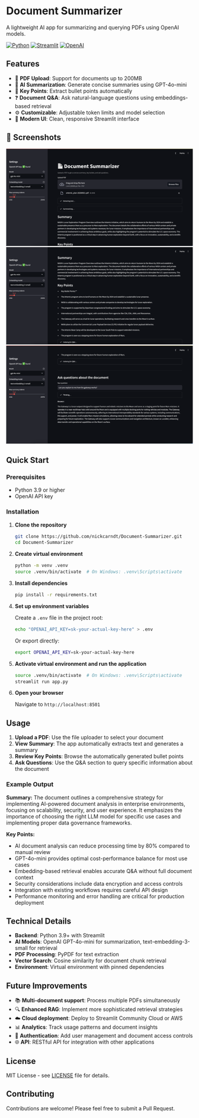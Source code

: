 # Document Summarizer

A lightweight AI app for summarizing and querying PDFs using OpenAI models.

[![Python](https://img.shields.io/badge/Python-3.9+-blue.svg)](https://python.org)
[![Streamlit](https://img.shields.io/badge/Streamlit-1.38+-red.svg)](https://streamlit.io)
[![OpenAI](https://img.shields.io/badge/OpenAI-API-green.svg)](https://openai.com)

## Features

- 📄 **PDF Upload**: Support for documents up to 200MB
- 🤖 **AI Summarization**: Generate concise summaries using GPT-4o-mini
- 📝 **Key Points**: Extract bullet points automatically
- ❓ **Document Q&A**: Ask natural-language questions using embeddings-based retrieval
- ⚙️ **Customizable**: Adjustable token limits and model selection
- 🎨 **Modern UI**: Clean, responsive Streamlit interface

## 📸 Screenshots  

![Upload + Summarize](./screenshots/screenshot1.png)  
![Key Points](./screenshots/screenshot2.png)  
![Document Q&A](./screenshots/screenshot3.png)

## Quick Start

### Prerequisites

- Python 3.9 or higher
- OpenAI API key

### Installation

1. **Clone the repository**
   ```bash
   git clone https://github.com/nickcarndt/Document-Summarizer.git
   cd Document-Summarizer
   ```

2. **Create virtual environment**
   ```bash
   python -m venv .venv
   source .venv/bin/activate  # On Windows: .venv\Scripts\activate
   ```

3. **Install dependencies**
   ```bash
   pip install -r requirements.txt
   ```

4. **Set up environment variables**
   
   Create a `.env` file in the project root:
   ```bash
   echo "OPENAI_API_KEY=sk-your-actual-key-here" > .env
   ```
   
   Or export directly:
   ```bash
   export OPENAI_API_KEY=sk-your-actual-key-here
   ```

5. **Activate virtual environment and run the application**
   ```bash
   source .venv/bin/activate  # On Windows: .venv\Scripts\activate
   streamlit run app.py
   ```

6. **Open your browser**
   
   Navigate to `http://localhost:8501`

## Usage

1. **Upload a PDF**: Use the file uploader to select your document
2. **View Summary**: The app automatically extracts text and generates a summary
3. **Review Key Points**: Browse the automatically generated bullet points
4. **Ask Questions**: Use the Q&A section to query specific information about the document

### Example Output

**Summary:**
The document outlines a comprehensive strategy for implementing AI-powered document analysis in enterprise environments, focusing on scalability, security, and user experience. It emphasizes the importance of choosing the right LLM model for specific use cases and implementing proper data governance frameworks.

**Key Points:**
- AI document analysis can reduce processing time by 80% compared to manual review
- GPT-4o-mini provides optimal cost-performance balance for most use cases
- Embedding-based retrieval enables accurate Q&A without full document context
- Security considerations include data encryption and access controls
- Integration with existing workflows requires careful API design
- Performance monitoring and error handling are critical for production deployment

## Technical Details

- **Backend**: Python 3.9+ with Streamlit
- **AI Models**: OpenAI GPT-4o-mini for summarization, text-embedding-3-small for retrieval
- **PDF Processing**: PyPDF for text extraction
- **Vector Search**: Cosine similarity for document chunk retrieval
- **Environment**: Virtual environment with pinned dependencies

## Future Improvements

- 📚 **Multi-document support**: Process multiple PDFs simultaneously
- 🔍 **Enhanced RAG**: Implement more sophisticated retrieval strategies
- ☁️ **Cloud deployment**: Deploy to Streamlit Community Cloud or AWS
- 📊 **Analytics**: Track usage patterns and document insights
- 🔐 **Authentication**: Add user management and document access controls
- 🌐 **API**: RESTful API for integration with other applications

## License

MIT License - see [LICENSE](LICENSE) file for details.

## Contributing

Contributions are welcome! Please feel free to submit a Pull Request.

